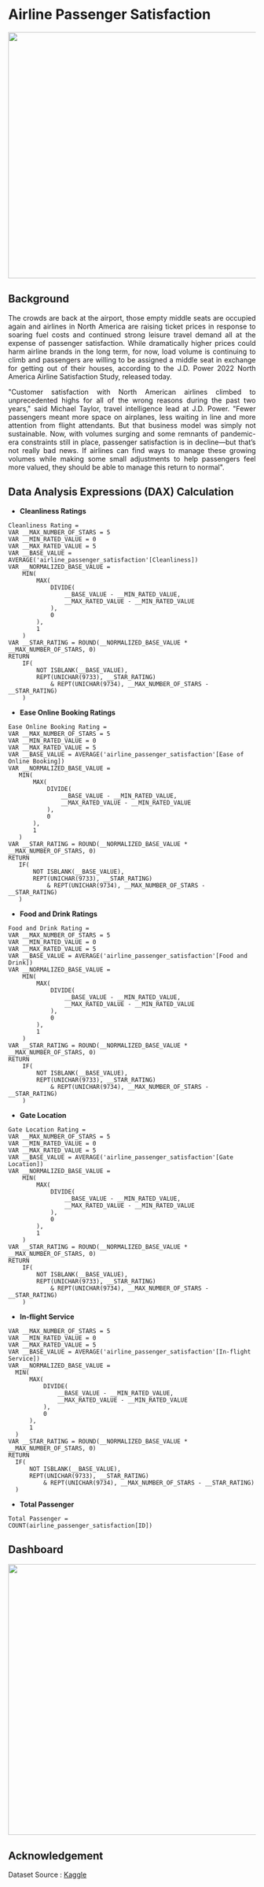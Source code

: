 # Airline Passenger Satisfaction
<img src="https://github.com/Bayunova28/Airline_Passenger_Satisfaction/blob/master/cover.jpg" height="500" width="1100">

## Background
<p align="justify">The crowds are back at the airport, those empty middle seats are occupied again and airlines in North America are raising ticket prices in response to 
soaring fuel costs and continued strong leisure travel demand all at the expense of passenger satisfaction. While dramatically higher prices could harm airline brands in 
the long term, for now, load volume is continuing to climb and passengers are willing to be assigned a middle seat in exchange for getting out of their houses, according 
to the J.D. Power 2022 North America Airline Satisfaction Study, released today.<p> 

<p align="justify">"Customer satisfaction with North American airlines climbed to unprecedented highs for all of the wrong reasons during the past two years," said 
Michael Taylor, travel intelligence lead at J.D. Power. "Fewer passengers meant more space on airplanes, less waiting in line and more attention from flight attendants. 
But that business model was simply not sustainable. Now, with volumes surging and some remnants of pandemic-era constraints still in place, passenger satisfaction is in 
decline—but that’s not really bad news. If airlines can find ways to manage these growing volumes while making some small adjustments to help passengers feel more valued,
they should be able to manage this return to normal".<p>

## Data Analysis Expressions (DAX) Calculation
* <b>Cleanliness Ratings</b>
```
Cleanliness Rating = 
VAR __MAX_NUMBER_OF_STARS = 5
VAR __MIN_RATED_VALUE = 0
VAR __MAX_RATED_VALUE = 5
VAR __BASE_VALUE = AVERAGE('airline_passenger_satisfaction'[Cleanliness])
VAR __NORMALIZED_BASE_VALUE =
	MIN(
		MAX(
			DIVIDE(
				__BASE_VALUE - __MIN_RATED_VALUE,
				__MAX_RATED_VALUE - __MIN_RATED_VALUE
			),
			0
		),
		1
	)
VAR __STAR_RATING = ROUND(__NORMALIZED_BASE_VALUE * __MAX_NUMBER_OF_STARS, 0)
RETURN
	IF(
		NOT ISBLANK(__BASE_VALUE),
		REPT(UNICHAR(9733), __STAR_RATING)
			& REPT(UNICHAR(9734), __MAX_NUMBER_OF_STARS - __STAR_RATING)
	)
  ```
* <b>Ease Online Booking Ratings</b>
 ```
 Ease Online Booking Rating =
 VAR __MAX_NUMBER_OF_STARS = 5
VAR __MIN_RATED_VALUE = 0
VAR __MAX_RATED_VALUE = 5
VAR __BASE_VALUE = AVERAGE('airline_passenger_satisfaction'[Ease of Online Booking])
VAR __NORMALIZED_BASE_VALUE =
	MIN(
		MAX(
			DIVIDE(
				__BASE_VALUE - __MIN_RATED_VALUE,
				__MAX_RATED_VALUE - __MIN_RATED_VALUE
			),
			0
		),
		1
	)
VAR __STAR_RATING = ROUND(__NORMALIZED_BASE_VALUE * __MAX_NUMBER_OF_STARS, 0)
RETURN
	IF(
		NOT ISBLANK(__BASE_VALUE),
		REPT(UNICHAR(9733), __STAR_RATING)
			& REPT(UNICHAR(9734), __MAX_NUMBER_OF_STARS - __STAR_RATING)
	)
  ```
* <b>Food and Drink Ratings</b>
```
Food and Drink Rating = 
VAR __MAX_NUMBER_OF_STARS = 5
VAR __MIN_RATED_VALUE = 0
VAR __MAX_RATED_VALUE = 5
VAR __BASE_VALUE = AVERAGE('airline_passenger_satisfaction'[Food and Drink])
VAR __NORMALIZED_BASE_VALUE =
	MIN(
		MAX(
			DIVIDE(
				__BASE_VALUE - __MIN_RATED_VALUE,
				__MAX_RATED_VALUE - __MIN_RATED_VALUE
			),
			0
		),
		1
	)
VAR __STAR_RATING = ROUND(__NORMALIZED_BASE_VALUE * __MAX_NUMBER_OF_STARS, 0)
RETURN
	IF(
		NOT ISBLANK(__BASE_VALUE),
		REPT(UNICHAR(9733), __STAR_RATING)
			& REPT(UNICHAR(9734), __MAX_NUMBER_OF_STARS - __STAR_RATING)
	)
```

* <b>Gate Location</b>
```
Gate Location Rating = 
VAR __MAX_NUMBER_OF_STARS = 5
VAR __MIN_RATED_VALUE = 0
VAR __MAX_RATED_VALUE = 5
VAR __BASE_VALUE = AVERAGE('airline_passenger_satisfaction'[Gate Location])
VAR __NORMALIZED_BASE_VALUE =
	MIN(
		MAX(
			DIVIDE(
				__BASE_VALUE - __MIN_RATED_VALUE,
				__MAX_RATED_VALUE - __MIN_RATED_VALUE
			),
			0
		),
		1
	)
VAR __STAR_RATING = ROUND(__NORMALIZED_BASE_VALUE * __MAX_NUMBER_OF_STARS, 0)
RETURN
	IF(
		NOT ISBLANK(__BASE_VALUE),
		REPT(UNICHAR(9733), __STAR_RATING)
			& REPT(UNICHAR(9734), __MAX_NUMBER_OF_STARS - __STAR_RATING)
	)
  ```
  
  * <b>In-flight Service</b>
  ```
  VAR __MAX_NUMBER_OF_STARS = 5
VAR __MIN_RATED_VALUE = 0
VAR __MAX_RATED_VALUE = 5
VAR __BASE_VALUE = AVERAGE('airline_passenger_satisfaction'[In-flight Service])
VAR __NORMALIZED_BASE_VALUE =
	MIN(
		MAX(
			DIVIDE(
				__BASE_VALUE - __MIN_RATED_VALUE,
				__MAX_RATED_VALUE - __MIN_RATED_VALUE
			),
			0
		),
		1
	)
VAR __STAR_RATING = ROUND(__NORMALIZED_BASE_VALUE * __MAX_NUMBER_OF_STARS, 0)
RETURN
	IF(
		NOT ISBLANK(__BASE_VALUE),
		REPT(UNICHAR(9733), __STAR_RATING)
			& REPT(UNICHAR(9734), __MAX_NUMBER_OF_STARS - __STAR_RATING)
	)
  ```
  
  * <b>Total Passenger</b>
  ```
  Total Passenger =
  COUNT(airline_passenger_satisfaction[ID])
  ```
  
  ## Dashboard
  <img src="https://github.com/Bayunova28/Airline_Passenger_Satisfaction/blob/master/dashboard-report.png" height="550" width="1100">
  
  ## Acknowledgement
  Dataset Source : [Kaggle](https://www.kaggle.com/datasets/teejmahal20/airline-passenger-satisfaction?select=train.csv) 
